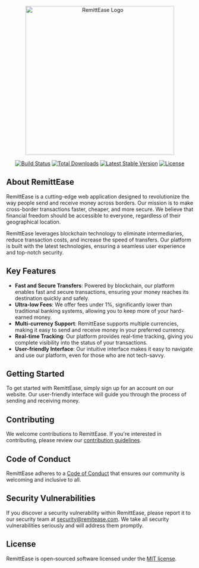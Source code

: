 <p align="center"><a href="https://remitease.com" target="_blank"><img src="https://remittease.com/svg/logo-blue.svg" width="400" alt="RemittEase Logo"></a></p>

<p align="center">
<a href="https://github.com/remitease/remitease/actions"><img src="https://github.com/remitease/remitease/workflows/tests/badge.svg" alt="Build Status"></a>
<a href="https://packagist.org/packages/remitease/remitease"><img src="https://img.shields.io/packagist/dt/remitease/remitease" alt="Total Downloads"></a>
<a href="https://packagist.org/packages/remitease/remitease"><img src="https://img.shields.io/packagist/v/remitease/remitease" alt="Latest Stable Version"></a>
<a href="https://packagist.org/packages/remitease/remitease"><img src="https://img.shields.io/packagist/l/remitease/remitease" alt="License"></a>
</p>

## About RemittEase

RemittEase is a cutting-edge web application designed to revolutionize the way people send and receive money across borders. Our mission is to make cross-border transactions faster, cheaper, and more secure. We believe that financial freedom should be accessible to everyone, regardless of their geographical location.

RemittEase leverages blockchain technology to eliminate intermediaries, reduce transaction costs, and increase the speed of transfers. Our platform is built with the latest technologies, ensuring a seamless user experience and top-notch security.

## Key Features

- **Fast and Secure Transfers**: Powered by blockchain, our platform enables fast and secure transactions, ensuring your money reaches its destination quickly and safely.
- **Ultra-low Fees**: We offer fees under 1%, significantly lower than traditional banking systems, allowing you to keep more of your hard-earned money.
- **Multi-currency Support**: RemittEase supports multiple currencies, making it easy to send and receive money in your preferred currency.
- **Real-time Tracking**: Our platform provides real-time tracking, giving you complete visibility into the status of your transactions.
- **User-friendly Interface**: Our intuitive interface makes it easy to navigate and use our platform, even for those who are not tech-savvy.

## Getting Started

To get started with RemittEase, simply sign up for an account on our website. Our user-friendly interface will guide you through the process of sending and receiving money.

## Contributing

We welcome contributions to RemittEase. If you're interested in contributing, please review our [contribution guidelines](https://github.com/remitease/remitease/blob/master/CONTRIBUTING.md).

## Code of Conduct

RemittEase adheres to a [Code of Conduct](https://github.com/remitease/remitease/blob/master/CODE_OF_CONDUCT.md) that ensures our community is welcoming and inclusive to all.

## Security Vulnerabilities

If you discover a security vulnerability within RemittEase, please report it to our security team at [security@remitease.com](mailto:security@remitease.com). We take all security vulnerabilities seriously and will address them promptly.

## License

RemittEase is open-sourced software licensed under the [MIT license](https://opensource.org/licenses/MIT).
